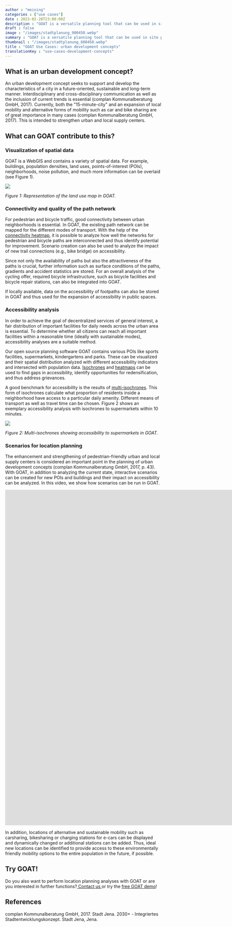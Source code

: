 ```yaml
---
author : "meining"
categories : ["use cases"]
date : 2023-02-28T23:00:00Z
description : "GOAT is a versatile planning tool that can be used in site planning, among other things. In this blog post we give a closer look at the use of GOAT in urban development concepts."
draft : false
image : "/images/stadtplanung_900450.webp"
summary : "GOAT is a versatile planning tool that can be used in site planning, among other things. In this blog post we give a closer look at the use of GOAT in urban development concepts."
thumbnail : "/images/stadtplanung_600450.webp"
title : "GOAT Use Cases: urban development concepts"
translationKey : "use-cases-development-concepts"
---
```

## What is an urban development concept?

An urban development concept seeks to support and develop the characteristics of a city in a future-oriented, sustainable and long-term manner. Interdisciplinary and cross-disciplinary communication as well as the inclusion of current trends is essential (complan Kommunalberatung GmbH, 2017). Currently, both the "15-minute-city" and an expansion of local mobility and alternative forms of mobility such as car and bike sharing are of great importance in many cases (complan Kommunalberatung GmbH, 2017). This is intended to strengthen urban and local supply centers.

## What can GOAT contribute to this?

### Visualization of spatial data

GOAT is a WebGIS and contains a variety of spatial data. For example, buildings, population densities, land uses, points-of-interest (POIs), neighborhoods, noise pollution, and much more information can be overlaid (see Figure 1).

![](/images/abb1-en.png)

_Figure 1: Representation of the land use map in GOAT._

### Connectivity and quality of the path network

For pedestrian and bicycle traffic, good connectivity between urban neighborhoods is essential. In GOAT, the existing path network can be mapped for the different modes of transport. With the help of the [connectivity heatmap](/en/docs/heatmap-connectivity/ "documentation about heatmap"), it is possible to analyze how well the networks for pedestrian and bicycle paths are interconnected and thus identify potential for improvement. Scenario creation can also be used to analyze the impact of new trail connections (e.g., bike bridge) on accessibility.

Since not only the availability of paths but also the attractiveness of the paths is crucial, further information such as surface conditions of the paths, gradients and accident statistics are stored. For an overall analysis of the cycling offer, required bicycle infrastructure, such as bicycle facilities and bicycle repair stations, can also be integrated into GOAT.

If locally available, data on the accessibility of footpaths can also be stored in GOAT and thus used for the expansion of accessibility in public spaces.

### Accessibility analysis

In order to achieve the goal of decentralized services of general interest, a fair distribution of important facilities for daily needs across the urban area is essential. To determine whether all citizens can reach all important facilities within a reasonable time (ideally with sustainable modes), accessibility analyses are a suitable method.

Our open source planning software GOAT contains various POIs like sports facilities, supermarkets, kindergartens and parks. These can be visualized and their spatial distribution analyzed with different accessibility indicators and intersected with population data. [Isochrones](/en/tutorials/isochrone/ "tutorial on isochrones") and [heatmaps](/en/docs/heatmap/ "documentation about heatmaps") can be used to find gaps in accessibility, identify opportunities for redensification, and thus address grievances.

A good benchmark for accessibility is the results of [multi-isochrones](/en/tutorials/multiisochrones/ "tutorial on multi-isochrones"). This form of isochrones calculate what proportion of residents inside a neighborhood have access to a particular daily amenity. Different means of transport as well as travel time can be chosen. Figure 2 shows an exemplary accessibility analysis with isochrones to supermarkets within 10 minutes.

![](/images/abb2-en.png)

_Figure 2: Multi-isochrones showing accessibility to supermarkets in GOAT._

### Scenarios for location planning

The enhancement and strengthening of pedestrian-friendly urban and local supply centers is considered an important point in the planning of urban development concepts (complan Kommunalberatung GmbH, 2017, p. 43). With GOAT, in addition to analyzing the current state, interactive scenarios can be created for new POIs and buildings and their impact on accessibility can be analyzed. In this video, we show how scenarios can be run in GOAT.

<iframe class="embed-responsive-item" src="https://player.vimeo.com/video/754586552?h=ebea094923" frameborder="0" webkitallowfullscreen mozallowfullscreen allowfullscreen data-uk-responsive width="1920" height="1080"></iframe>

In addition, locations of alternative and sustainable mobility such as carsharing, bikesharing or charging stations for e-cars can be displayed and dynamically changed or additional stations can be added. Thus, ideal new locations can be identified to provide access to these environmentally friendly mobility options to the entire population in the future, if possible.

## Try GOAT!

Do you also want to perform location planning analyses with GOAT or are you interested in further functions?[ Contact us ](/en/contact/ "Contact Plan4Better here!")or try the [free GOAT demo](/en/request-demo/ "Try GOAT for free!")!

## References

complan Kommunalberatung GmbH, 2017. Stadt Jena. 2030+ - Integriertes Stadtentwicklungskonzept. Stadt Jena, Jena.